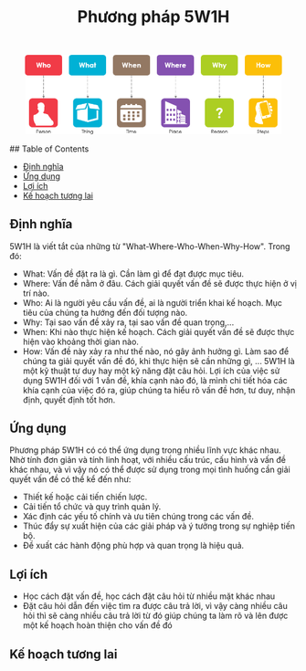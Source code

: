 <h1 align="center"> Phương pháp 5W1H </h1> <br>
<p align="center">
  <a href="https://gitpoint.co/">
    <img alt="5w1h" title="5w1h" src="5w1h-questions-and-answer.png" width="450">
  </a>
</p>
## Table of Contents

- [Định nghĩa](#introduction)
- [Ứng dụng](#features)
- [Lợi ích](#feedback)
- [Kế hoạch tương lai](#contributors)

<!-- END doctoc generated TOC please keep comment here to allow auto update -->

## Định nghĩa

5W1H là viết tắt của những từ "What-Where-Who-When-Why-How". Trong đó:
* What: Vấn đề đặt ra là gì. Cần làm gì để đạt được mục tiêu.
* Where: Vấn đề nằm ở đâu. Cách giải quyết vấn đề sẽ được thực hiện ở vị trí nào.
* Who: Ai là người yêu cầu vấn đề, ai là người triển khai kế hoạch. Mục tiêu của chúng ta hướng đến đối tượng nào.
* Why: Tại sao vấn đề xảy ra, tại sao vấn đề quan trọng,...
* When: Khi nào thực hiện kế hoạch. Cách giải quyết vấn đề sẽ được thực hiện vào khoảng thời gian nào.
* How: Vấn đề này xảy ra như thế nào, nó gây ảnh hưởng gì. Làm sao để chúng ta giải quyết vấn đề đó, khi thực hiện sẽ cần những gì, ...
5W1H là một kỹ thuật tư duy hay một kỹ năng đặt câu hỏi. Lợi ích của việc sử dụng 5W1H đối với 1 vấn đề, khía cạnh nào đó, là mình chi tiết hóa các khía cạnh của việc đó ra, giúp chúng ta hiểu rõ vấn đề hơn, tư duy, nhận định, quyết định tốt hơn.

## Ứng dụng

Phương pháp 5W1H có có thể ứng dụng trong nhiều lĩnh vực khác nhau. Nhờ tính đơn giản và tính linh hoạt, với nhiều cấu trúc, cấu hình và vấn đề khác nhau, và vì vậy nó có thể được sử dụng trong mọi tình huống cần giải quyết vấn đề có thể kể đến như: 

* Thiết kế hoặc cải tiến chiến lược.
* Cải tiến tổ chức và quy trình quản lý.
* Xác định các yếu tố chính và ưu tiên chúng trong các vấn đề.
* Thúc đẩy sự xuất hiện của các giải pháp và ý tưởng trong sự nghiệp tiến bộ.
* Đề xuất các hành động phù hợp và quan trọng là hiệu quả.

## Lợi ích

* Học cách đặt vấn đề, học cách đặt câu hỏi từ nhiều mặt khác nhau
* Đặt câu hỏi dẫn đến việc tìm ra được câu trả lời, vì vậy càng nhiều câu hỏi thì sẽ càng nhiều câu trả lời từ đó giúp chúng ta làm rõ và lên được một kế hoạch hoàn thiện cho vấn đề đó

## Kế hoạch tương lai
